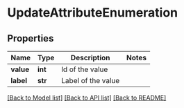 # UpdateAttributeEnumeration

## Properties
Name | Type | Description | Notes
------------ | ------------- | ------------- | -------------
**value** | **int** | Id of the value | 
**label** | **str** | Label of the value | 

[[Back to Model list]](../README.md#documentation-for-models) [[Back to API list]](../README.md#documentation-for-api-endpoints) [[Back to README]](../README.md)


